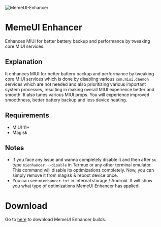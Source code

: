 ![MemeUI-Enhancer](https://github.com/iamlooper/MemeUI-Enhancer/raw/main/memeui-enhancer.jpg)

# MemeUI Enhancer

Enhances MIUI for better battery backup and performance by tweaking core MIUI services.

## Explanation

It enhances MIUI for better battery backup and performance by tweaking core MIUI services which is done by disabling various `com.miui.daemon` services which are not needed and also prioritizing various important system processes, resulting in making overall MIUI experience better and smooth. It also tunes various MIUI props. You will experience improved smoothness, better battery backup and less device heating.

## Requirements

- MIUI 11+
- Magisk

## Notes

- If you face any issue and wanna completely disable it and then after `su` type `mienhancer --disable` in Termux or any other terminal emulator. This command will disable its optimizations completely. Now, you can simply remove it from magisk & reboot device once.
- You can see `mienhancer.txt` in Internal storage / Android. It will show you what type of optimizations MemeUI Enhancer has applied. 

# Download

Go to [here](https://www.pling.com/p/1723021/) to download MemeUI Enhancer builds.
